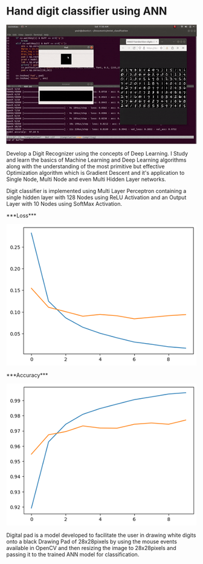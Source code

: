 # Hand digit classifier using ANN
<img src="./files/mnist.gif">
<p>Develop a Digit Recognizer using the concepts of Deep Learning. I Study and learn the basics of Machine Learning and Deep Learning algorithms along with the understanding of the most primitive but effective Optimization algorithm which is Gradient Descent and it's application to Single Node, Multi Node and even Multi Hidden Layer networks. </p>

<p>Digit classifier is implemented using Multi Layer Perceptron containing a single hidden layer with 128 Nodes using ReLU Activation and an Output Layer with 10 Nodes using SoftMax Activation.</p>

 <p>***Loss***</p> 
<img src="./files/loss.png">

<p>***Accuracy***</p> 
<img src="./files/accuracy.png">


 <p>Digital pad is a model developed to facilitate the user in drawing white digits onto a black Drawing Pad of 28x28pixels by using the mouse events available in OpenCV and then resizing the image to 28x28pixels and passing it to the trained ANN model for classification.</p>
